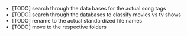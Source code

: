 - [TODO] search through the data bases for the actual song tags
- [TODO] search through the databases to classify movies vs tv shows
- [TODO] rename to the actual standardized file names
- [TODO] move to the respective folders
